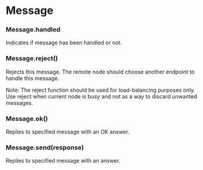 # Message

### Message.handled

Indicates if message has been handled or not.



### Message.reject()

Rejects this message. The remote node should choose another 
endpoint to handle this message. 

Note: The reject function should be used for load-balancing purposes
      only. Use reject when current node is busy and not as a way
      to discard unwanted messages.


### Message.ok()

Replies to specified message with an OK answer.


### Message.send(response)

Replies to specified message with an answer. 

